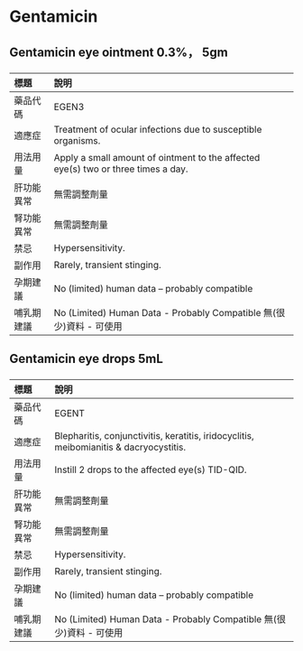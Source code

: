 # Gentamicin

## Gentamicin eye ointment 0.3%， 5gm

##### 

| 標題       | 說明                                                                              |
|:-----------|:----------------------------------------------------------------------------------|
| 藥品代碼   | EGEN3                                                                             |
| 適應症     | Treatment of ocular infections due to susceptible organisms.                      |
| 用法用量   | Apply a small amount of ointment to the affected eye(s) two or three times a day. |
| 肝功能異常 | 無需調整劑量                                                                      |
| 腎功能異常 | 無需調整劑量                                                                      |
| 禁忌       | Hypersensitivity.                                                                 |
| 副作用     | Rarely, transient stinging.                                                       |
| 孕期建議   | No (limited) human data – probably compatible                                     |
| 哺乳期建議 | No (Limited) Human Data - Probably Compatible 無(很少)資料 - 可使用               |

## Gentamicin eye drops 5mL

##### 

| 標題       | 說明                                                                                   |
|:-----------|:---------------------------------------------------------------------------------------|
| 藥品代碼   | EGENT                                                                                  |
| 適應症     | Blepharitis, conjunctivitis, keratitis, iridocyclitis, meibomianitis & dacryocystitis. |
| 用法用量   | Instill 2 drops to the affected eye(s) TID-QID.                                        |
| 肝功能異常 | 無需調整劑量                                                                           |
| 腎功能異常 | 無需調整劑量                                                                           |
| 禁忌       | Hypersensitivity.                                                                      |
| 副作用     | Rarely, transient stinging.                                                            |
| 孕期建議   | No (limited) human data – probably compatible                                          |
| 哺乳期建議 | No (Limited) Human Data - Probably Compatible 無(很少)資料 - 可使用                    |

